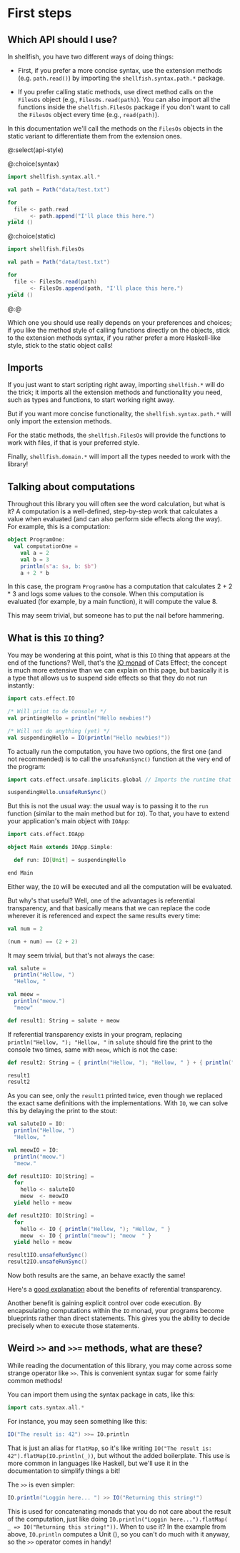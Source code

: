 # First steps

## Which API should I use?

In shellfish, you have two different ways of doing things:

- First, if you prefer a more concise syntax, use the extension methods (e.g. `path.read()`) by importing the `shellfish.syntax.path.*` package. 

- If you prefer calling static methods, use direct method calls on the `FilesOs` object (e.g., `FilesOs.read(path)`). You can also import all the functions inside the `shellfish.FilesOs` package if you don't want to call the `FilesOs` object every time (e.g., `read(path)`). 

In this documentation we'll call the methods on the `FilesOs` objects in the static variant to differentiate them from the extension ones.  

@:select(api-style)

@:choice(syntax)

```scala 3
import shellfish.syntax.all.*

val path = Path("data/test.txt")

for
  file <- path.read
  _    <- path.append("I'll place this here.")
yield ()
```

@:choice(static)

```scala 3
import shellfish.FilesOs

val path = Path("data/test.txt")

for
  file <- FilesOs.read(path)
  _    <- FilesOs.append(path, "I'll place this here.")
yield ()
```

@:@

Which one you should use really depends on your preferences and choices; if you like the method style of calling functions directly on the objects, stick to the extension methods syntax, if you rather prefer a more Haskell-like style, stick to the static object calls!  

## Imports

If you just want to start scripting right away, importing `shellfish.*` will do the trick; it imports all the extension methods and functionality you need, such as types and functions, to start working right away.

But if you want more concise functionality, the `shellfish.syntax.path.*` will only import the extension methods.

For the static methods, the `shellfish.FilesOs` will provide the functions to work with files, if that is your preferred style.

Finally, `shellfish.domain.*` will import all the types needed to work with the library!



## Talking about computations

Throughout this library you will often see the word calculation, but what is it? A computation is a well-defined, step-by-step work that calculates a value when evaluated (and can also perform side effects along the way). For example, this is a computation: 

```scala
object ProgramOne:
  val computationOne = 
    val a = 2
    val b = 3
    println(s"a: $a, b: $b")
    a + 2 * b
```

In this case, the program `ProgramOne` has a computation that calculates 2 + 2 * 3 and logs some values to the console. When this computation is evaluated (for example, by a main function), it will compute the value 8.

This may seem trivial, but someone has to put the nail before hammering.

## What is this `IO` thing?

You may be wondering at this point, what is this `IO` thing that appears at the end of the functions? Well, that's the [IO monad](https://typelevel.org/cats-effect/docs/2.x/datatypes/io) of Cats Effect; the concept is much more extensive than we can explain on this page, but basically it is a type that allows us to suspend side effects so that they do not run instantly:

```scala mdoc
import cats.effect.IO

/* Will print to de console! */
val printingHello = println("Hello newbies!")

/* Will not do anything (yet) */
val suspendingHello = IO(println("Hello newbies!"))
```

To actually run the computation, you have two options, the first one (and not recommended) is to call the `unsafeRunSync()` function at the very end of the program:

```scala mdoc
import cats.effect.unsafe.implicits.global // Imports the runtime that executes the IO monad

suspendingHello.unsafeRunSync()
```

But this is not the usual way: the usual way is to passing it to the `run` function (similar to the main method but for `IO`). To that, you have to extend your application's main object with `IOApp`:  

```scala mdoc:silent
import cats.effect.IOApp

object Main extends IOApp.Simple:

  def run: IO[Unit] = suspendingHello

end Main
```

Either way, the `IO` will be executed and all the computation will be evaluated.  

But why's that useful? Well, one of the advantages is referential transparency, and that basically means that we can replace the code wherever it is referenced and expect the same results every time:

```scala mdoc
val num = 2

(num + num) == (2 + 2)
```

It may seem trivial, but that's not always the case:

```scala mdoc
val salute = 
  println("Hellow, ")
  "Hellow, "

val meow = 
  println("meow.")
  "meow"

def result1: String = salute + meow
```

If referential transparency exists in your program, replacing `println("Hellow, "); "Hellow, "` in `salute` should fire the print to the console two times, same with `meow`, which is not the case:

```scala mdoc
def result2: String = { println("Hellow, "); "Hellow, " } + { println("meow"); "meow" }

result1
result2
```

As you can see, only the `result1` printed twice, even though we replaced the exact same definitions with the implementations. With `IO`, we can solve this by delaying the print to the stout:

```scala mdoc
val saluteIO = IO:
  println("Hellow, ")
  "Hellow, " 

val meowIO = IO:
  println("meow.")
  "meow."

def result1IO: IO[String] = 
  for
    hello <- saluteIO
    meow  <- meowIO
  yield hello + meow

def result2IO: IO[String] =
  for
    hello <- IO { println("Hellow, "); "Hellow, " }
    meow  <- IO { println("meow"); "meow  " }
  yield hello + meow

result1IO.unsafeRunSync()
result2IO.unsafeRunSync()

```
Now both results are the same, an behave exactly the same!

Here's a [good explanation](https://blog.rockthejvm.com/referential-transparency/) about the benefits of referential transparency.  


Another benefit is gaining explicit control over code execution. By encapsulating computations within the `IO` monad, your programs become blueprints rather than direct statements. This gives you the ability to decide precisely when to execute those statements.


## Weird `>>` and `>>=` methods, what are these?

While reading the documentation of this library, you may come across some strange operator like `>>`. This is convenient syntax sugar for some fairly common methods!

You can import them using the syntax package in cats, like this:

```scala mdoc
import cats.syntax.all.*
```

For instance, you may seen something like this:

```scala mdoc:compile-only
IO("The result is: 42") >>= IO.println
```
That is just an alias for `flatMap`, so it's like writing `IO("The result is: 42").flatMap(IO.println(_))`, but without the added boilerplate. This use is more common in languages like Haskell, but we'll use it in the documentation to simplify things a bit!


The `>>` is even simpler:
```scala mdoc:compile-only
IO.println("Loggin here... ") >> IO("Returning this string!")
```
This is used for concatenating monads that you do not care about the result of the computation, just like doing `IO.println("Loggin here...").flatMap( _ => IO("Returning this string!"))`. When to use it? In the example from above, `IO.println` computes a Unit (), so you can't do much with it anyway, so the `>>` operator comes in handy!
